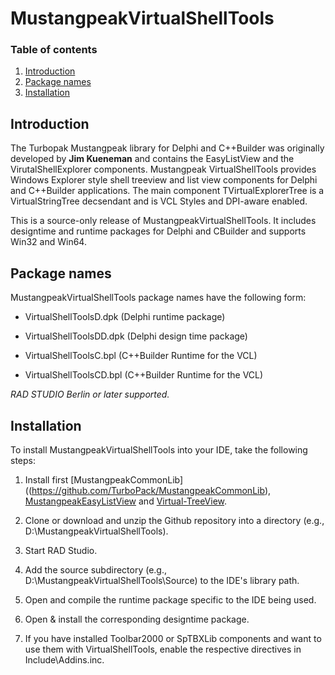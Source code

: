 MustangpeakVirtualShellTools
============================

### Table of contents
1.  [Introduction](#Introduction)
2.  [Package names](#Package-names)
3.  [Installation](#Installation)

## Introduction

The Turbopak Mustangpeak library for Delphi and C++Builder was originally developed by **Jim 
Kueneman** and contains the EasyListView and the VirutalShellExplorer components.
Mustangpeak VirtualShellTools provides Windows Explorer style shell treeview and list view 
components for Delphi and C++Builder applications.  The main component TVirtualExplorerTree
is a VirtualStringTree decsendant and is VCL Styles and DPI-aware enabled.

This is a source-only release of MustangpeakVirtualShellTools. It includes
designtime and runtime packages for Delphi and CBuilder and supports 
Win32 and Win64.

## Package names

MustangpeakVirtualShellTools package names have the following form:

- VirtualShellToolsD.dpk        (Delphi runtime package)
- VirtualShellToolsDD.dpk       (Delphi design time package)

- VirtualShellToolsC.bpl        (C++Builder Runtime for the VCL)
- VirtualShellToolsCD.bpl       (C++Builder Runtime for the VCL)

*RAD STUDIO Berlin or later supported.*

## Installation

To install MustangpeakVirtualShellTools into your IDE, take the following
steps:

  1. Install first [MustangpeakCommonLib]((https://github.com/TurboPack/MustangpeakCommonLib),
    [MustangpeakEasyListView](https://github.com/TurboPack/MustangpeakEasyListView) and
    [Virtual-TreeView](https://github.com/Virtual-TreeView/Virtual-TreeView).

  2. Clone or download and unzip the Github repository into a directory (e.g., D:\MustangpeakVirtualShellTools). 

  3. Start RAD Studio.

  4. Add the source subdirectory (e.g., D:\MustangpeakVirtualShellTools\Source) to the
     IDE's library path.

  5. Open and compile the runtime package specific to the IDE being used.   

  6. Open & install the corresponding designtime package.

  7. If you have installed Toolbar2000 or SpTBXLib components and want to use them
     with VirtualShellTools, enable the respective directives in Include\Addins.inc.
